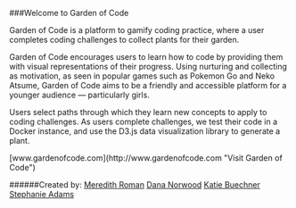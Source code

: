 ###Welcome to Garden of Code
<p></p>
<p>Garden of Code is a platform to gamify coding practice, where a user completes coding challenges to collect plants for their garden.</p>

<p>Garden of Code encourages users to learn how to code by providing them with visual representations of their progress. Using nurturing and collecting as motivation, as seen in popular games such as Pokemon Go and Neko Atsume, Garden of Code aims to be a friendly and accessible platform for a younger audience — particularly girls. </p>

<p>Users select paths through which they learn new concepts to apply to coding challenges. As users complete challenges, we test their code in a  Docker instance, and use the D3.js data visualization library to generate a plant. </p>

<p></p>
[www.gardenofcode.com](http://www.gardenofcode.com "Visit Garden of Code")

######Created by:
[Meredith Roman](https://github.com/meredithroman "meredithroman on GitHub")
[Dana Norwood](https://github.com/nimadera "nimadera on GitHub")
[Katie Buechner](https://github.com/kbuechner/ "kbuechner on GitHub")
[Stephanie Adams](https://github.com/earthtone0ne/ "earthtone0ne on GitHub")

